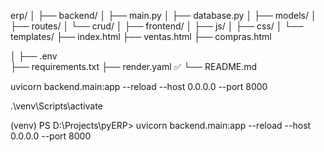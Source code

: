 erp/
│
├── backend/
│   ├── main.py
│   ├── database.py
│   ├── models/
│   ├── routes/
│   └── crud/
│
├── frontend/
│   ├── js/
│   ├── css/
│   └── templates/
        ├── index.html
        ├── ventas.html
        ├── compras.html

│
├── .env               
├── requirements.txt
├── render.yaml           ✅
└── README.md



uvicorn backend.main:app --reload --host 0.0.0.0 --port 8000

.\venv\Scripts\activate

(venv) PS D:\Projects\pyERP> uvicorn backend.main:app --reload --host 0.0.0.0 --port 8000  